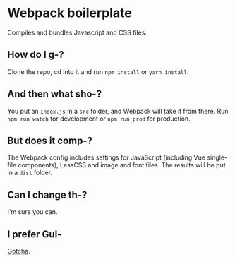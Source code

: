 # Webpack boilerplate

Compiles and bundles Javascript and CSS files.

## How do I g-?

Clone the repo, cd into it and run `npm install` or `yarn install`.

## And then what sho-?

You put an `index.js` in a `src` folder, and Webpack will take it from there.
Run `npm run watch` for development or `npm run prod` for production.

## But does it comp-?

The Webpack config includes settings for JavaScript (including Vue single-file
components), LessCSS and image and font files. The results will be put in a
`dist` folder.

## Can I change th-?

I'm sure you can.

## I prefer Gul-

[Gotcha](https://github.com/ifcanduela/gulp-boilerplate).
